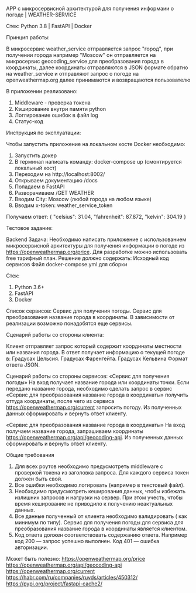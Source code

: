 APP с микросервисной архитектурой для получения информаии о погоде | WEATHER-SERVICE

Стек: Python 3.8 | FastAPI | Docker

Принцип работы:

В микросервис weather_service отправляется запрос "город", при получении города например "Moscow" он отправляется на микросервис geocoding_service для преобразования города в координаты,
далее координаты отправляются в JSON формате обратно на weather_service и отправляют запрос о погоде на openweathermap.org далее принимаются и возвращаются пользователю

В приложении реализовано: 

1. Middleware - проверка токена
2. Кэширование внутри памяти python
3. Логгирование ошибок в файл log
4. Статус-код


Инструкция по эксплуатации:

Чтобы запустить приложение на локальном хосте Docker необходимо:

1. Запустить докер
2. В терминал написать команду: docker-compose up (смонтируется локальный хост)
3. Переходим на http://localhost:8002/
4. Открываем документацию /docs
7. Попадаем в FastAPI
8. Разворачиваем /GET WEATHER
9. Вводим City: Moscow (любой города на любом языке)
10. Вводим x-token: weather_service_token


Получаем ответ:
{
  "celsius": 31.04,
  "fahrenheit": 87.872,
  "kelvin": 304.19
}


Тестовое задание:

Backend
Задача:
Необходимо написать приложение с использованием микросервисной архитектуры для получения информации о погоде из https://openweathermap.org/price. Для разработке можно использовать free тарифный план. Решение должно содержать:
Исходный код сервисов
Файл docker-compose.yml для сборки
 
Стек:
1. 	Python 3.6+
2. 	FastAPI
3. 	Docker
 
Список сервисов:
Сервис для получения погоды.
Сервис для преобразования название города в координаты.
В зависимости от реализации возможно понадобятся еще сервисы.
 
 
Сценарий работы со стороны клиента:
 
Клиент отправляет запрос который содержит координаты местности или названия города.
В ответ получает информацию о текущей погоде в:
Градусах  Цельсия.
Градусах Фаренгейта.
Градусах Кельвина
Формат ответа JSON.
 
Сценарий работы со стороны сервисов:
«Сервис для получения погоды»
              	На вход получает название города или координаты точки. Если передано название города, необходимо сделать запрос в сервис «Сервис для преобразования название города в координаты» получить оттуда координаты, после чего из сервиса https://openweathermap.org/current запросить погоду. Из полученных данных сформировать и вернуть ответ клиенту.
 
«Сервис для преобразования название города в координаты»
              	На вход получаем название города, запрашиваем координаты https://openweathermap.org/api/geocoding-api. Из полученных данных сформировать и вернуть ответ клиенту.
 
Общие требования
1. 	Для всех роутов необходимо предусмотреть middleware с проверкой токена из заголовка запроса. Для каждого сервиса токен должен быть свой.
2. 	Все ошибки необходимо логировать (например в текстовый файл).
3. 	Необходимо предусмотреть кеширования данных, чтобы избежать излишних запросов и нагрузки на сервер. При этом учесть, чтобы время кеширование не приводило к получению неактуальных данных.
4. 	Все данные полученный от клиента необходимо валидировать ( как минимум по типу). Сервис для получения погоды для сервиса для преобразования название города в координаты является клиентом.
5. 	Код ответа должен соответствовать содержанию ответа. Например код 200 — запрос успешно выполнен. Код 401 — ошибка авторизации.
 
Может быть полезно:
https://openweathermap.org/price
https://openweathermap.org/api/geocoding-api
https://openweathermap.org/current
https://habr.com/ru/companies/ruvds/articles/450312/
https://pypi.org/project/fastapi-cache2/

